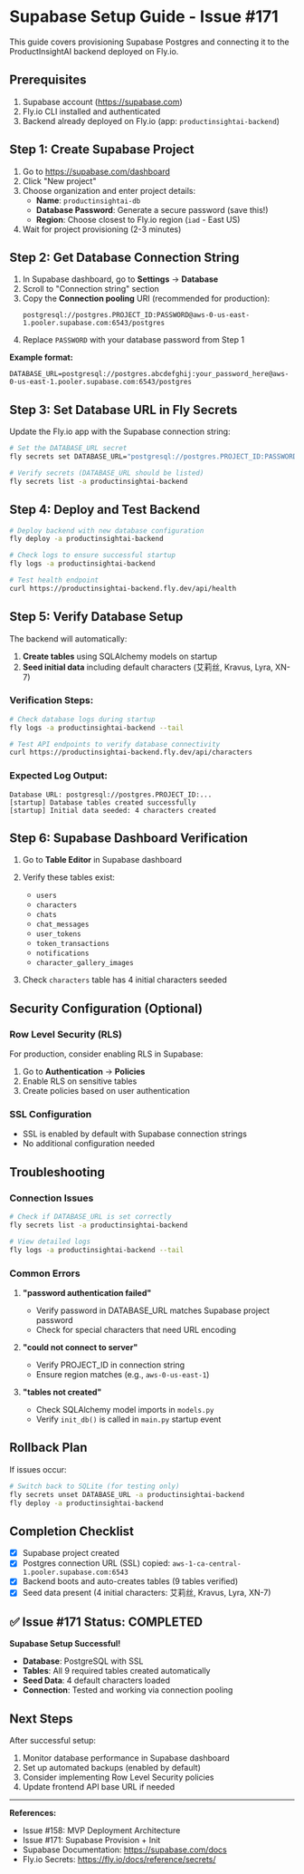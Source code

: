 # Supabase Setup Guide - Issue #171

This guide covers provisioning Supabase Postgres and connecting it to the ProductInsightAI backend deployed on Fly.io.

## Prerequisites

1. Supabase account (https://supabase.com)
2. Fly.io CLI installed and authenticated
3. Backend already deployed on Fly.io (app: `productinsightai-backend`)

## Step 1: Create Supabase Project

1. Go to https://supabase.com/dashboard
2. Click "New project"
3. Choose organization and enter project details:
   - **Name**: `productinsightai-db`
   - **Database Password**: Generate a secure password (save this!)
   - **Region**: Choose closest to Fly.io region (`iad` - East US)
4. Wait for project provisioning (2-3 minutes)

## Step 2: Get Database Connection String

1. In Supabase dashboard, go to **Settings** → **Database**
2. Scroll to "Connection string" section
3. Copy the **Connection pooling** URI (recommended for production):
   ```
   postgresql://postgres.PROJECT_ID:PASSWORD@aws-0-us-east-1.pooler.supabase.com:6543/postgres
   ```
4. Replace `PASSWORD` with your database password from Step 1

**Example format:**
```
DATABASE_URL=postgresql://postgres.abcdefghij:your_password_here@aws-0-us-east-1.pooler.supabase.com:6543/postgres
```

## Step 3: Set Database URL in Fly Secrets

Update the Fly.io app with the Supabase connection string:

```bash
# Set the DATABASE_URL secret
fly secrets set DATABASE_URL="postgresql://postgres.PROJECT_ID:PASSWORD@aws-0-us-east-1.pooler.supabase.com:6543/postgres" -a productinsightai-backend

# Verify secrets (DATABASE_URL should be listed)
fly secrets list -a productinsightai-backend
```

## Step 4: Deploy and Test Backend

```bash
# Deploy backend with new database configuration
fly deploy -a productinsightai-backend

# Check logs to ensure successful startup
fly logs -a productinsightai-backend

# Test health endpoint
curl https://productinsightai-backend.fly.dev/api/health
```

## Step 5: Verify Database Setup

The backend will automatically:

1. **Create tables** using SQLAlchemy models on startup
2. **Seed initial data** including default characters (艾莉丝, Kravus, Lyra, XN-7)

### Verification Steps:

```bash
# Check database logs during startup
fly logs -a productinsightai-backend --tail

# Test API endpoints to verify database connectivity
curl https://productinsightai-backend.fly.dev/api/characters
```

### Expected Log Output:
```
Database URL: postgresql://postgres.PROJECT_ID:...
[startup] Database tables created successfully
[startup] Initial data seeded: 4 characters created
```

## Step 6: Supabase Dashboard Verification

1. Go to **Table Editor** in Supabase dashboard
2. Verify these tables exist:
   - `users`
   - `characters`
   - `chats`
   - `chat_messages`
   - `user_tokens`
   - `token_transactions`
   - `notifications`
   - `character_gallery_images`

3. Check `characters` table has 4 initial characters seeded

## Security Configuration (Optional)

### Row Level Security (RLS)
For production, consider enabling RLS in Supabase:

1. Go to **Authentication** → **Policies**
2. Enable RLS on sensitive tables
3. Create policies based on user authentication

### SSL Configuration
- SSL is enabled by default with Supabase connection strings
- No additional configuration needed

## Troubleshooting

### Connection Issues
```bash
# Check if DATABASE_URL is set correctly
fly secrets list -a productinsightai-backend

# View detailed logs
fly logs -a productinsightai-backend --tail
```

### Common Errors

1. **"password authentication failed"**
   - Verify password in DATABASE_URL matches Supabase project password
   - Check for special characters that need URL encoding

2. **"could not connect to server"**
   - Verify PROJECT_ID in connection string
   - Ensure region matches (e.g., `aws-0-us-east-1`)

3. **"tables not created"**
   - Check SQLAlchemy model imports in `models.py`
   - Verify `init_db()` is called in `main.py` startup event

## Rollback Plan

If issues occur:

```bash
# Switch back to SQLite (for testing only)
fly secrets unset DATABASE_URL -a productinsightai-backend
fly deploy -a productinsightai-backend
```

## Completion Checklist

- [x] Supabase project created
- [x] Postgres connection URL (SSL) copied: `aws-1-ca-central-1.pooler.supabase.com:6543`
- [x] Backend boots and auto-creates tables (9 tables verified)
- [x] Seed data present (4 initial characters: 艾莉丝, Kravus, Lyra, XN-7)

## ✅ Issue #171 Status: COMPLETED

**Supabase Setup Successful!**
- **Database**: PostgreSQL with SSL 
- **Tables**: All 9 required tables created automatically
- **Seed Data**: 4 default characters loaded
- **Connection**: Tested and working via connection pooling

## Next Steps

After successful setup:
1. Monitor database performance in Supabase dashboard
2. Set up automated backups (enabled by default)
3. Consider implementing Row Level Security policies
4. Update frontend API base URL if needed

---

**References:**
- Issue #158: MVP Deployment Architecture
- Issue #171: Supabase Provision + Init
- Supabase Documentation: https://supabase.com/docs
- Fly.io Secrets: https://fly.io/docs/reference/secrets/